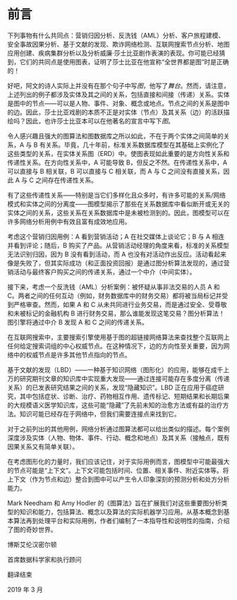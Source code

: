 # 前言

下列事物有什么共同点：营销归因分析、反洗钱（AML）分析、客户旅程建模、安全事故因果分析、基于文献的发现、欺诈网络检测、互联网搜索节点分析、地图应用创建、疾病集群分析以及分析威廉·莎士比亚剧作表演的表现。你可能已经猜到，它们的共同点是使用图表，证明了莎士比亚在他宣称“全世界都是图”时是正确的！

好吧，阿文的诗人实际上并没有在那个句子中写*图*，他写了*舞台*。然而，请注意，上述列出的例子都涉及实体及其之间的关系，包括直接和间接（传递）关系。实体是图中的节点——可以是人物、事件、对象、概念或地点。节点之间的关系是图中的边。因此，莎士比亚戏剧的本质不正是对实体（节点）及其关系（边）的活跃描绘吗？因此，也许莎士比亚本可以在他著名的宣言中写下*图*。

令人感兴趣且强大的图算法和图数据库之所以如此，不在于两个实体之间简单的关系，A 与 B 有关系。毕竟，几十年前，标准关系数据库模型在其基础上实例化了这些类型的关系，在实体关系图（ERD）中。使图表现如此重要的是方向性关系和传递性关系。在方向性关系中，A 可能导致 B，但反之不然。在传递性关系中，A 可以直接与 B 相关联，B 可以直接与 C 相关联，而 A 与 C 之间没有直接关系，因此 A 与 C 之间存在传递性关系。

有了这些传递性关系——特别是当它们多样化且众多时，有许多可能的关系/网络模式和实体之间的分离度——图模型揭示了那些在关系数据库中看似断开或无关的实体之间的关系，这些关系在关系数据库中是未被检测到的。因此，图模型可以在许多网络分析用例中有效且富有成效地应用。

考虑这个营销归因用例：A 看到营销活动；A 在社交媒体上谈论它；B 与 A 相连并看到评论；随后，B 购买了产品。从营销活动经理的角度来看，标准的关系模型无法识别归因，因为 B 没有看到活动，而 A 也没有对活动作出反应。活动看起来像是失败了，但其实际成功（和正面投资回报）是通过图分析算法发现的，通过营销活动与最终客户购买之间的传递关系，通过一个中介（中间实体）。

接下来，考虑一个反洗钱（AML）分析案例：被怀疑从事非法交易的人员 A 和 C。两者之间的任何互动（例如，财务数据库中的财务交易）都将被当局标记并受到严格审查。然而，如果 A 和 C 从未共同进行业务交易，而是通过安全、受尊敬和未被标记的金融机构 B 进行财务交易，那么谁能发现这笔交易？图分析算法！图引擎将通过中介 B 发现 A 和 C 之间的传递关系。

在互联网搜索中，主要搜索引擎使用基于图的超链接网络算法来查找整个互联网上任何给定搜索词组的中心权威节点。在这种情况下，边的方向性至关重要，因为网络中的权威节点是许多其他节点指向的节点。

基于文献的发现（LBD）——一种基于知识网络（图形化）的应用，能够在成千上万的研究期刊文章的知识库中实现重大发现——通过连接可能存在多度分离（传递关系）的已发表研究结果之间的关系，发现“隐藏知识”。LBD 正在应用于癌症研究，其中包括症状、诊断、治疗、药物相互作用、遗传标记、短期结果和长期后果的大规模语义医学知识库，这些可能“隐藏”了先前未知的治愈方法或有益的治疗方法。知识可能已经存在于网络中，但我们需要连接点来找到它。

对于之前列出的其他用例，网络分析通过图算法都可以给出类似的描述。每个案例深度涉及实体（人物、物体、事件、行动、概念和地点）及其关系（接触点，既有因果关系又有简单关联）。

在考虑图形化的力量时，我们应该记住，对于实际用例而言，图模型中可能最强大的节点可能是“上下文”。上下文可能包括时间、位置、相关事件、附近实体等。将上下文（作为节点和边）整合到图中可以产生令人印象深刻的预测分析和处方分析能力。

Mark Needham 和 Amy Hodler 的《图算法》旨在扩展我们对这些重要图分析类型的知识和能力，包括算法、概念以及算法的实际机器学习应用。从基本概念到基本算法再到处理平台和实际用例，作者们编制了一本指导性和说明性的指南，介绍了图的奇妙世界。

博斯艾伦汉密尔顿

首席数据科学家和执行顾问

翻译结束

2019 年 3 月
